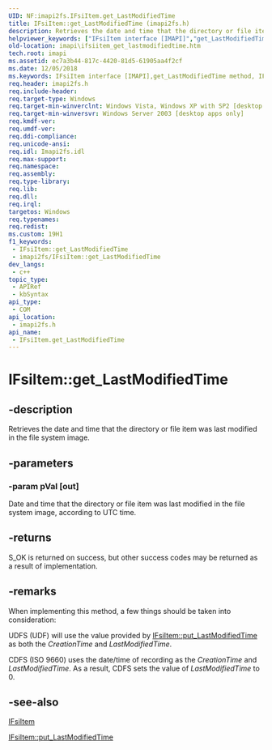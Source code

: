 ```yaml
---
UID: NF:imapi2fs.IFsiItem.get_LastModifiedTime
title: IFsiItem::get_LastModifiedTime (imapi2fs.h)
description: Retrieves the date and time that the directory or file item was last modified in the file system image.
helpviewer_keywords: ["IFsiItem interface [IMAPI]","get_LastModifiedTime method","IFsiItem.get_LastModifiedTime","IFsiItem::get_LastModifiedTime","get_LastModifiedTime","get_LastModifiedTime method [IMAPI]","get_LastModifiedTime method [IMAPI]","IFsiItem interface","imapi.ifsiitem_get_lastmodifiedtime","imapi2fs/IFsiItem::get_LastModifiedTime"]
old-location: imapi\ifsiitem_get_lastmodifiedtime.htm
tech.root: imapi
ms.assetid: ec7a3b44-817c-4420-81d5-61905aa4f2cf
ms.date: 12/05/2018
ms.keywords: IFsiItem interface [IMAPI],get_LastModifiedTime method, IFsiItem.get_LastModifiedTime, IFsiItem::get_LastModifiedTime, get_LastModifiedTime, get_LastModifiedTime method [IMAPI], get_LastModifiedTime method [IMAPI],IFsiItem interface, imapi.ifsiitem_get_lastmodifiedtime, imapi2fs/IFsiItem::get_LastModifiedTime
req.header: imapi2fs.h
req.include-header: 
req.target-type: Windows
req.target-min-winverclnt: Windows Vista, Windows XP with SP2 [desktop apps only]
req.target-min-winversvr: Windows Server 2003 [desktop apps only]
req.kmdf-ver: 
req.umdf-ver: 
req.ddi-compliance: 
req.unicode-ansi: 
req.idl: Imapi2fs.idl
req.max-support: 
req.namespace: 
req.assembly: 
req.type-library: 
req.lib: 
req.dll: 
req.irql: 
targetos: Windows
req.typenames: 
req.redist: 
ms.custom: 19H1
f1_keywords:
 - IFsiItem::get_LastModifiedTime
 - imapi2fs/IFsiItem::get_LastModifiedTime
dev_langs:
 - c++
topic_type:
 - APIRef
 - kbSyntax
api_type:
 - COM
api_location:
 - imapi2fs.h
api_name:
 - IFsiItem.get_LastModifiedTime
---
```


# IFsiItem::get_LastModifiedTime


## -description

Retrieves the date and time that the directory or file item was last modified in the file system image.

## -parameters

### -param pVal [out]

Date and time that the directory or file  item was last modified in the file system image, according to UTC time.

## -returns

S_OK is returned on success, but other success codes may be returned as a result of implementation.

## -remarks

When implementing this method, a few things should be taken into consideration:

UDFS (UDF) will use the value provided by <a href="https://docs.microsoft.com/windows/desktop/api/imapi2fs/nf-imapi2fs-ifsiitem-put_lastmodifiedtime">IFsiItem::put_LastModifiedTime</a> as both the <i>CreationTime</i> and <i>LastModifiedTime</i>.

CDFS (ISO 9660) uses the date/time of recording as the <i>CreationTime</i> and <i>LastModifiedTime</i>. As a result, CDFS sets the value of <i>LastModifiedTime</i> to 0.

## -see-also

<a href="https://docs.microsoft.com/windows/desktop/api/imapi2fs/nn-imapi2fs-ifsiitem">IFsiItem</a>



<a href="https://docs.microsoft.com/windows/desktop/api/imapi2fs/nf-imapi2fs-ifsiitem-put_lastmodifiedtime">IFsiItem::put_LastModifiedTime</a>

